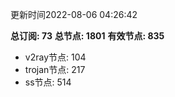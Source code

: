 更新时间2022-08-06 04:26:42

**总订阅: 73**
**总节点: 1801**
**有效节点: 835**
- v2ray节点: 104
- trojan节点: 217
- ss节点: 514
